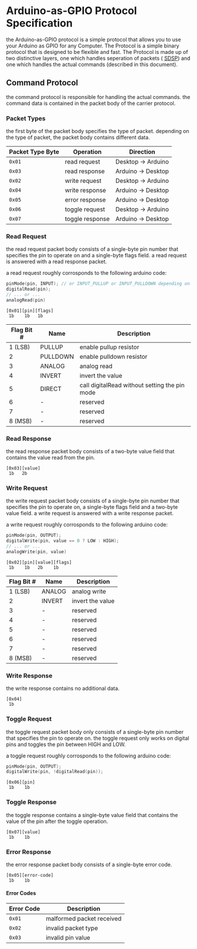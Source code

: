 # Arduino-as-GPIO Protocol Specification

the Arduino-as-GPIO protocol is a simple protocol that allows you to use your Arduino as GPIO for any Computer. The Protocol is a simple binary protocol that is designed to be flexible and fast.
The Protocol is made up of two distinctive layers, one which handles seperation of packets ( [SDSP](/docs/SDSP.md)) and one which handles the actual commands (described in this document).

## Command Protocol

the command protocol is responsible for handling the actual commands.
the command data is contained in the packet body of the carrier protocol.

### Packet Types

the first byte of the packet body specifies the type of packet. depending on the type of packet, the packet body contains different data.

| Packet Type Byte | Operation       | Direction          |
| ---------------- | --------------- | ------------------ |
| `0x01`           | read request    | Desktop -> Arduino |
| `0x03`           | read response   | Arduino -> Desktop |
| `0x02`           | write request   | Desktop -> Arduino |
| `0x04`           | write response  | Arduino -> Desktop |
| `0x05`           | error response  | Arduino -> Desktop |
| `0x06`           | toggle request  | Desktop -> Arduino |
| `0x07`           | toggle response | Arduino -> Desktop |

### Read Request

the read request packet body consists of a single-byte pin number that specifies the pin to operate on and a single-byte flags field.
a read request is answered with a read response packet.

a read request roughly corrosponds to the following arduino code:

```cpp
pinMode(pin, INPUT); // or INPUT_PULLUP or INPUT_PULLDOWN depending on the flags
digitalRead(pin);
// ... or ...
analogRead(pin)
```

    [0x01][pin][flags]
     1b    1b   1b

| Flag Bit # | Name     | Description                                   |
| ---------- | -------- | --------------------------------------------- |
| 1 (LSB)    | PULLUP   | enable pullup resistor                        |
| 2          | PULLDOWN | enable pulldown resistor                      |
| 3          | ANALOG   | analog read                                   |
| 4          | INVERT   | invert the value                              |
| 5          | DIRECT   | call digitalRead without setting the pin mode |
| 6          | -        | reserved                                      |
| 7          | -        | reserved                                      |
| 8 (MSB)    | -        | reserved                                      |

### Read Response

the read response packet body consists of a two-byte value field that contains the value read from the pin.

    [0x03][value]
     1b   2b

### Write Request

the write request packet body consists of a single-byte pin number that specifies the pin to operate on, a single-byte flags field and a two-byte value field.
a write request is answered with a write response packet.

a write request roughly corrosponds to the following arduino code:

```cpp
pinMode(pin, OUTPUT);
digitalWrite(pin, value == 0 ? LOW : HIGH);
// ... or ...
analogWrite(pin, value)
```

    [0x02][pin][value][flags]
     1b    1b   2b    1b

| Flag Bit # | Name   | Description      |
| ---------- | ------ | ---------------- |
| 1 (LSB)    | ANALOG | analog write     |
| 2          | INVERT | invert the value |
| 3          | -      | reserved         |
| 4          | -      | reserved         |
| 5          | -      | reserved         |
| 6          | -      | reserved         |
| 7          | -      | reserved         |
| 8 (MSB)    | -      | reserved         |

### Write Response

the write response contains no additional data.

    [0x04]
     1b

### Toggle Request

the toggle request packet body only consists of a single-byte pin number that specifies the pin to operate on.
the toggle request only works on digital pins and toggles the pin between HIGH and LOW.

a toggle request roughly corrosponds to the following arduino code:

```cpp
pinMode(pin, OUTPUT);
digitalWrite(pin, !digitalRead(pin));
```

    [0x06][pin]
     1b    1b

### Toggle Response

the toggle response contains a single-byte value field that contains the value of the pin after the toggle operation.

    [0x07][value]
     1b    1b

### Error Response

the error response packet body consists of a single-byte error code.

    [0x05][error-code]
     1b    1b

#### Error Codes

| Error Code | Description               |
| ---------- | ------------------------- |
| `0x01`     | malformed packet received |
| `0x02`     | invalid packet type       |
| `0x03`     | invalid pin value         |
